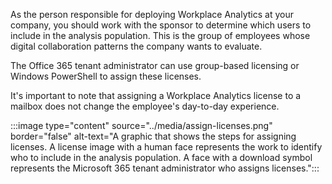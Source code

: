 As the person responsible for deploying Workplace Analytics at your company, you should work with the sponsor to determine which users to include in the analysis population. This is the group of employees whose digital collaboration patterns the company wants to evaluate.

The Office 365 tenant administrator can use group-based licensing or Windows PowerShell to assign these licenses.

It's important to note that assigning a Workplace Analytics license to a mailbox does not change the employee's day-to-day experience. 

:::image type="content" source="../media/assign-licenses.png" border="false" alt-text="A graphic that shows the steps for assigning licenses. A license image with a human face represents the work to identify who to include in the analysis population. A face with a download symbol represents the Microsoft 365 tenant administrator who assigns licenses.":::